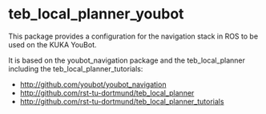 # teb_local_planner_youbot

This package provides a configuration for the navigation stack in ROS to be used on the KUKA YouBot.

It is based on the youbot_navigation package and the teb_local_planner including the teb_local_planner_tutorials:
 * http://github.com/youbot/youbot_navigation
 * http://github.com/rst-tu-dortmund/teb_local_planner
 * http://github.com/rst-tu-dortmund/teb_local_planner_tutorials
